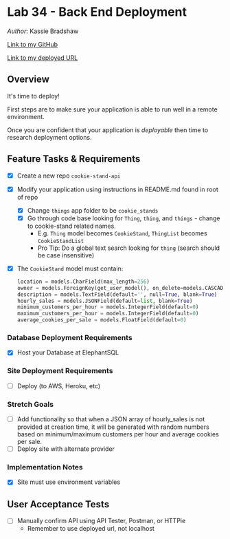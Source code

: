 # Lab 34 - Back End Deployment

*Author*: Kassie Bradshaw

[Link to my GitHub](https://github.com/kassiebradshaw/cookie-stand-api)

[Link to my deployed URL](tbd)

## Overview

It's time to deploy!

First steps are to make sure your application is able to run well in a remote environment.

Once you are confident that your application is *deployable* then time to research deployment options.

## Feature Tasks & Requirements

* [x] Create a new repo `cookie-stand-api`
* [x] Modify your application using instructions in README.md found in root of repo
  * [x] Change `things` app folder to be `cookie_stands`
  * [x] Go through code base looking for `Thing`, `thing`, and `things` - change to cookie-stand related names.
    * E.g. `Thing` model becomes `CookieStand`, `ThingList` becomes `CookieStandList`
    * Pro Tip: Do a global text search looking for `thing` (search should be case insensitive)

* [x] The `CookieStand` model must contain:

    ```python
    location = models.CharField(max_length=256)
    owner = models.ForeignKey(get_user_model(), on_delete=models.CASCADE, null=True, blank=True)
    description = models.TextField(default='', null=True, blank=True)
    hourly_sales = models.JSONField(default=list, blank=True)
    minimum_customers_per_hour = models.IntegerField(default=0)
    maximum_customers_per_hour = models.IntegerField(default=0)
    average_cookies_per_sale = models.FloatField(default=0)
    ```

### Database Deployment Requirements

* [x] Host your Database at ElephantSQL

### Site Deployment Requirements

* [ ] Deploy (to AWS, Heroku, etc)

### Stretch Goals

* [ ] Add functionality so that when a JSON array of hourly_sales is not provided at creation time, it will be generated with random numbers based on minimum/maximum customers per hour and average cookies per sale.
* [ ] Deploy site with alternate provider

### Implementation Notes

* [x] Site must use environment variables

## User Acceptance Tests

* [ ] Manually confirm API using API Tester, Postman, or HTTPie
  * Remember to use deployed url, not localhost
